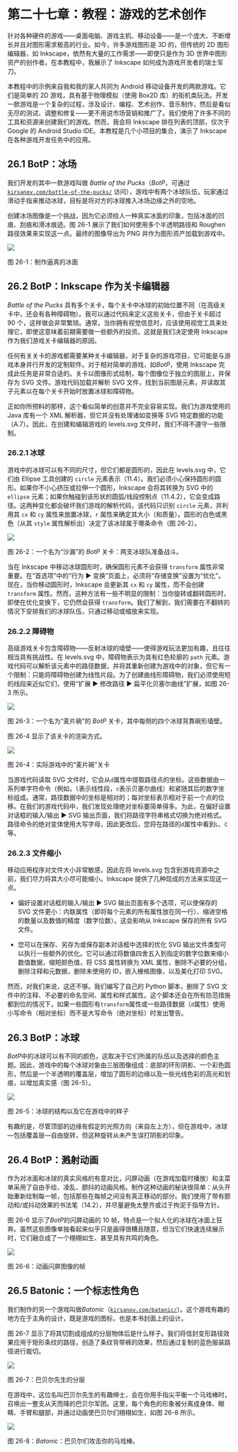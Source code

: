 # 第二十七章：教程：游戏的艺术创作

针对各种硬件的游戏——桌面电脑、游戏主机、移动设备——是一个庞大、不断增长并且对图形需求极高的行业。如今，许多游戏图形是 3D 的，但传统的 2D 图形编辑器，如 Inkscape，依然有大量的工作需求——即使只是作为 3D 世界中图形资产的创作者。在本教程中，我展示了 Inkscape 如何成为游戏开发者的瑞士军刀。

本教程中的示例来自我和我的家人共同为 Android 移动设备开发的两款游戏。它们是简单的 2D 游戏，具有基于物理模拟（使用 Box2D 库）的街机类玩法。开发一款游戏是一个复杂的过程，涉及设计、编程、艺术创作、音乐制作，然后是看似无尽的测试、调整和修复——更不用说市场营销和推广了。我们使用了许多不同的工具和资源来创建我们的游戏。然而，我会将 Inkscape 排在列表的顶部，仅次于 Google 的 Android Studio IDE。本教程是几个小项目的集合，演示了 Inkscape 在各种游戏开发任务中的应用。

## 26.1 BotP：冰场

我们开发的其中一款游戏叫做 *Battle of the Pucks*（*BotP*，可通过 [`kirsanov.com/battle-of-the-pucks/`](http://kirsanov.com/battle-of-the-pucks/) 访问），游戏中有两个冰球队伍，玩家通过滑动手指来推动冰球，目标是将对方的冰球推入冰场边缘之外的空地。

创建冰场图像是一个挑战，因为它必须给人一种真实冰面的印象，包括冰面的凹痕、刮痕和滑冰痕迹。图 26-1 展示了我们如何使用多个半透明路径和 Roughen 路径效果来实现这一点。最终的图像导出为 PNG 并作为图形资产加载到游戏中。

![](img/t07-botp-board.svg.png)

图 26-1：制作逼真的冰面

## 26.2 BotP：Inkscape 作为关卡编辑器

*Battle of the Pucks* 具有多个关卡，每个关卡中冰球的初始位置不同（在高级关卡中，还会有各种障碍物）。我可以通过代码来定义这些关卡，但由于关卡超过 90 个，这样做会非常繁琐。通常，当你拥有视觉信息时，应该使用视觉工具来处理它，即使这意味着前期需要做一些额外的投资。这就是我们决定使用 Inkscape 作为我们游戏关卡编辑器的原因。

任何有关关卡的游戏都需要某种关卡编辑器，对于复杂的游戏项目，它可能是与游戏本身并行开发的定制软件。对于相对简单的游戏，如*BotP*，使用 Inkscape 完成此任务是非常合适的。关卡以图像形式绘制，每个图像位于独立的图层上，并保存为 SVG 文件。游戏代码加载并解析 SVG 文件，找到当前图层元素，并读取其子元素以在每个关卡开始时放置冰球和障碍物。

正如你所预料的那样，这个看似简单的创意并不完全容易实现。我们为游戏使用的 Java 库有一个 XML 解析器，但它并没有处理诸如变换等 SVG 特定数据的功能（A.7）。因此，在创建和编辑游戏的 levels.svg 文件时，我们不得不遵守一些限制。

### 26.2.1 冰球

游戏中的冰球可以有不同的尺寸，但它们都是圆形的，因此在 levels.svg 中，它们由 Ellipse 工具创建的 `circle` 元素表示（11.4）。我们必须小心保持圆形的圆形。如果你不小心挤压或拉伸一个圆形，Inkscape 会将其转换为 SVG 中的 `ellipse` 元素；如果你触碰到该形状的圆弧/线段控制点（11.4.2），它会变成路径。这两种变化都会破坏我们游戏的解析代码，该代码只识别 `circle` 元素，并利用其 `cx` 和 `cy` 属性来放置冰球，`r` 属性来确定其大小（和质量）。圆形的白色或黑色（从其 `style` 属性解析出）决定了该冰球属于哪条命令（图 26-2）。

![](img/t07-botp-hourglass.svg.png)

图 26-2：一个名为“沙漏”的 *BotP* 关卡：两支冰球队准备战斗。

当在 Inkscape 中移动冰球圆形时，确保圆形元素不会获得 `transform` 属性非常重要。在“首选项”中的“行为 ▶ 变换”页面上，必须将“存储变换”设置为“优化”。现在，当你移动圆形时，Inkscape 会更新其 `cx` 和 `cy` 属性，而不会创建 `transform` 属性。然而，这种方法有一些不明显的限制：当你旋转或翻转圆形时，即使在优化变换下，它仍然会获得 `transform`。我们了解到，我们需要在不翻转的情况下安排我们的冰球队伍，只通过移动或缩放来实现。

### 26.2.2 障碍物

高级游戏关卡包含障碍物——反射冰球的墙壁——使得游戏玩法更加有趣，且往往相当具有挑战性。在 levels.svg 中，障碍物表示为具有红色轮廓的 `path` 元素。游戏代码可以解析该元素中的路径数据，并将其重新创建为游戏中的对象，但它有一个限制：只能将障碍物创建为线性片段。为了创建曲线形障碍物，我们必须使用短的线段来近似它们，使用“扩展 ▶ 修改路径 ▶ 扁平化贝塞尔曲线”扩展，如图 26-3 所示。

![](img/t07-botp-bowl.svg.png)

图 26-3：一个名为“麦片碗”的 *BotP* 关卡，其中每侧的四个冰球背靠碗形墙壁。

图 26-4 显示了该关卡的渲染方式。

![](img/t07-botp-bowl-game.svg.png)

图 26-4：实际游戏中的“麦片碗”关卡

当游戏代码读取 SVG 文件时，它会从`d`属性中提取路径点的坐标。这些数据由一系列单字符命令（例如，`l`表示线性段，`c`表示贝塞尔曲线）和紧随其后的数字坐标组成。通常，路径数据中的坐标是相对的；每对坐标表示相对于前一个点的位移。在我们的游戏代码中，我们发现处理绝对坐标要简单得多。为此，在偏好设置对话框的输入/输出 ▶ SVG 输出页面，我们将路径字符串格式切换为绝对格式。路径命令的绝对变体使用大写字母，因此更改后，您将在路径的`d`属性中看到`L`、`C`等。

### 26.2.3 文件缩小

移动应用程序对文件大小非常敏感，因此在将 levels.svg 包含到游戏资源中之前，我们尽力将其大小尽可能缩小。Inkscape 提供了几种现成的方法来实现这一点。

+   偏好设置对话框的输入/输出 ▶ SVG 输出页面有多个选项，可以使保存的 SVG 文件更小：内联属性（即将每个元素的所有属性放在同一行）、缩进空格的数量以及数值的精度（数字位数）。这会影响从 Inkscape 保存的所有 SVG 文件。

+   您可以在保存、另存为或保存副本对话框中选择的优化 SVG 输出文件类型可以执行一些额外的优化。它可以通过将数值四舍五入到指定的数字位数来缩小数值数据，缩短颜色值，将 CSS 属性转换为 XML 属性，删除不必要的分组，删除注释和元数据，删除未使用的 ID，嵌入栅格图像，以及美化打印 SVG。

然而，对我们来说，这还不够。我们编写了自己的 Python 脚本，删除了 SVG 文件中的注释、不必要的命名空间、属性和样式属性。这个脚本还会在所有防范措施都到位的情况下，如果一些圆形有`transform`属性或一些路径数据（`d`属性）使用小写命令（相对坐标）而不是大写命令（绝对坐标）时发出警告。

## 26.3 BotP：冰球

*BotP*中的冰球可以有不同的颜色，这取决于它们所属的队伍以及选择的颜色主题。因此，游戏中的每个冰球对象由三层图像组成：底部的环形阴影、一个彩色圆形，然后是一个半透明的覆盖层，增加了圆形的边缘以及一些光线色彩的高光和划痕，以增加真实感（图 26-5）。

![](img/t07-botp-puck.svg.png)

图 26-5：冰球的结构以及它在游戏中的样子

有趣的是，尽管顶部的边缘有假定的光照方向（来自左上方），但在游戏中，冰球—包括覆盖层—自由旋转，但这种旋转从未产生误打阴影的印象。

## 26.4 BotP：溅射动画

作为对冰面和冰球的真实风格的有意对比，闪屏动画（在游戏加载时播放）和主菜单采用了自由手绘、凌乱、颤抖的动画风格。制作这种动画的秘诀很简单：从头开始重新绘制每一帧，包括那些在每帧之间没有真正移动的部分。我们使用了带有颤动和/或抖动效果的书法笔（14.2），并尽量避免太整齐或过于拘泥于指导方针。

图 26-6 显示了*BotP*的闪屏动画的 10 帧，特点是一个拟人化的冰球在冰面上狂奔。虽然这些图像单独看起来似乎只是画得很糟且随意，但当它们快速连续展示时，它们融合成了一个栩栩如生、甚至具有共鸣的角色。

![](img/t07-botp-splash.svg.png)

图 26-6：动画闪屏图像的帧

## 26.5 Batonic：一个标志性角色

我们制作的另一个游戏叫做*Batonic*（[`kirsanov.com/batonic/`](http://kirsanov.com/batonic/)）。这个游戏有趣的地方在于主角的设计，既是游戏的图标，也是本书封面上的设计。

图 26-7 显示了将其切割成组成的分层物体后是什么样子。我们将信封变形路径效果应用于矩形条纹的路径，创造了条纹背带裤的效果，然后通过复制的蓝色服装路径进行裁切。

![](img/t07-batonic-icon.svg.png)

图 26-7：巴贝尔先生的分层

在游戏中，这位名叫巴贝尔先生的有趣绅士，会在你用手指尖平衡一个马戏棒时，召唤出一整支从天而降的巴贝尔军团。这里，每个角色的形象被分离成身体、眼睛、手臂和腿部，并通过动画使巴贝尔们栩栩如生，如图 26-8 所示。

![](img/t07-batonic-bubbles.png)

图 26-8：*Batonic*：巴贝尔们攻击你的马戏棒。
